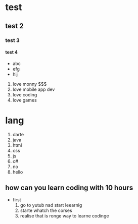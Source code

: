 # test

## test 2

### test 3

#### test 4

- abc
- efg
- hij

1.  love monny $$$
2. love mobile app dev
3. love coding
4. love games

# lang

1. darte
2. java 
3. html 
4. css 
5. js
6. c#
7. no
8. hello

## how can you learn coding with 10 hours
- first 
  1. go to yutub nad start leearnig 
  2. starte whatch the corses 
  3. realise that is ronge way to learne codinge
   